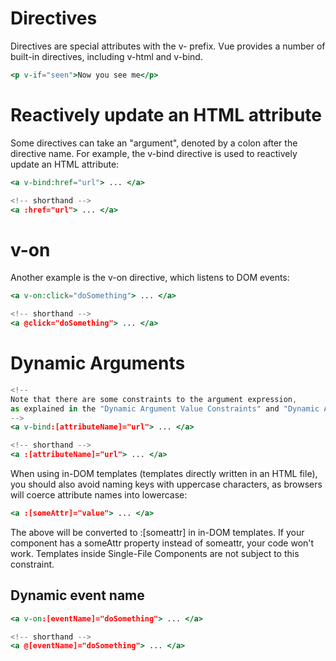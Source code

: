 # Directives

Directives are special attributes with the v- prefix. Vue provides a number of built-in directives, including v-html and v-bind.


```jsx
<p v-if="seen">Now you see me</p>
```


# Reactively update an HTML attribute

Some directives can take an "argument", denoted by a colon after the directive name. For example, the v-bind directive is used to reactively update an HTML attribute:

```jsx
<a v-bind:href="url"> ... </a>

<!-- shorthand -->
<a :href="url"> ... </a>
```

# v-on

Another example is the v-on directive, which listens to DOM events:

```jsx
<a v-on:click="doSomething"> ... </a>

<!-- shorthand -->
<a @click="doSomething"> ... </a>
```

# Dynamic Arguments

```jsx
<!--
Note that there are some constraints to the argument expression,
as explained in the "Dynamic Argument Value Constraints" and "Dynamic Argument Syntax Constraints" sections below.
-->
<a v-bind:[attributeName]="url"> ... </a>

<!-- shorthand -->
<a :[attributeName]="url"> ... </a>
```

When using in-DOM templates (templates directly written in an HTML file), you should also avoid naming keys with uppercase characters, as browsers will coerce attribute names into lowercase:

```jsx
<a :[someAttr]="value"> ... </a>
```

The above will be converted to :[someattr] in in-DOM templates. If your component has a someAttr property instead of someattr, your code won't work. Templates inside Single-File Components are not subject to this constraint.

## Dynamic event name

```jsx
<a v-on:[eventName]="doSomething"> ... </a>

<!-- shorthand -->
<a @[eventName]="doSomething"> ... </a>
```
